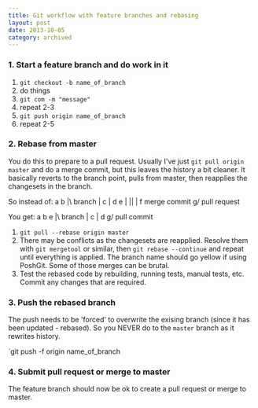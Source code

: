 ```yaml
---
title: Git workflow with feature branches and rebasing
layout: post
date: 2013-10-05
category: archived
---
```



### 1. Start a feature branch and do work in it

1. `git checkout -b name_of_branch`
2. do things
3. `git com -m "message"`
4. repeat 2-3
5. `git push origin name_of_branch`
6. repeat 2-5


### 2. Rebase from master

You do this to prepare to a pull request. Usually I've just `git pull origin master` and do a merge commit, but this leaves the history a bit cleaner. It basically reverts to the branch point, pulls from master, then reapplies the changesets in the branch.

So instead of:
	a
	b
	|\    branch
	| c
	| d
	e |
	|\|
	| f   merge commit
	g/    pull request

You get:
	a
	b
	e
	|\    branch
	| c
	| d
	g/    pull commit

1. `git pull --rebase origin master`
2. There may be conflicts as the changesets are reapplied. Resolve them with `git mergetool` or similar, then `git rebase --continue` and repeat until everything is applied. The branch name should go yellow if using PoshGit. Some of those merges can be brutal.
3. Test the rebased code by rebuilding, running tests, manual tests, etc. Commit any changes that are required.


### 3. Push the rebased branch

The push needs to be 'forced' to overwrite the exising branch (since it has been updated - rebased). So you NEVER do to the `master` branch as it rewrites history.

`git push -f origin name_of_branch


### 4. Submit pull request or merge to master

The feature branch should now be ok to create a pull request or merge to master.

